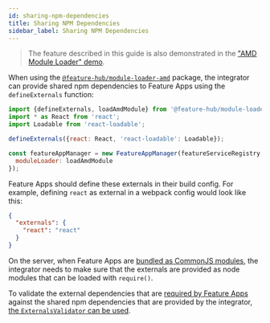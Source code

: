 ```yaml
---
id: sharing-npm-dependencies
title: Sharing NPM Dependencies
sidebar_label: Sharing NPM Dependencies
---
```


> The feature described in this guide is also demonstrated in the ["AMD Module
> Loader" demo][amd-module-loader-demo].

When using the [`@feature-hub/module-loader-amd`][module-loader-amd-api]
package, the integrator can provide shared npm dependencies to Feature Apps
using the `defineExternals` function:

```js
import {defineExternals, loadAmdModule} from '@feature-hub/module-loader-amd';
import * as React from 'react';
import Loadable from 'react-loadable';
```

```js
defineExternals({react: React, 'react-loadable': Loadable});

const featureAppManager = new FeatureAppManager(featureServiceRegistry, {
  moduleLoader: loadAmdModule
});
```

Feature Apps should define these externals in their build config. For example,
defining `react` as external in a webpack config would look like this:

```json
{
  "externals": {
    "react": "react"
  }
}
```

On the server, when Feature Apps are [bundled as CommonJS modules][serversrc],
the integrator needs to make sure that the externals are provided as node
modules that can be loaded with `require()`.

To validate the external dependencies that are [required by Feature
Apps][feature-app-dependencies] against the shared npm dependencies that are
provided by the integrator, [the `ExternalsValidator` can be
used][validating-externals].

[module-loader-amd-api]: /@feature-hub/module-loader-amd/
[amd-module-loader-demo]:
  https://github.com/sinnerschrader/feature-hub/tree/master/packages/demos/src/module-loader-amd
[serversrc]: /docs/guides/integrating-the-feature-hub#serversrc
[feature-app-dependencies]: /docs/guides/writing-a-feature-app#dependencies
[validating-externals]:
  /docs/guides/integrating-the-feature-hub#validating-externals
